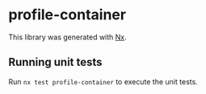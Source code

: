 # profile-container

This library was generated with [Nx](https://nx.dev).

## Running unit tests

Run `nx test profile-container` to execute the unit tests.

